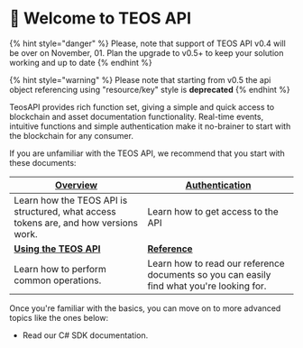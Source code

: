 # 👋 Welcome to TEOS API

{% hint style="danger" %}
Please, note that support of TEOS API v0.4 will be over on November, 01. Plan the upgrade to v0.5+ to keep your solution working and up to date
{% endhint %}

{% hint style="warning" %}
Please note that starting from v0.5 the api object referencing using "resource/key" style is **deprecated**
{% endhint %}

TeosAPI provides rich function set, giving a simple and quick access to blockchain and asset documentation functionality. Real-time events, intuitive functions and simple authentication make it no-brainer to start with the blockchain for any consumer.

If you are unfamiliar with the TEOS API, we recommend that you start with these documents:

| [**Overview**](overview/)                                                            | ****[**Authentication**](authentication.md)****                                           |
| ------------------------------------------------------------------------------------ | ----------------------------------------------------------------------------------------- |
| Learn how the TEOS API is structured, what access tokens are, and how versions work. | Learn how to get access to the API                                                        |
| [**Using the TEOS API**](using-the-teos-api/)                                        | [**Reference**](reference/)                                                               |
| Learn how to perform common operations.                                              | Learn how to read our reference documents so you can easily find what you're looking for. |

Once you're familiar with the basics, you can move on to more advanced topics like the ones below:

* Read our C# SDK documentation.
